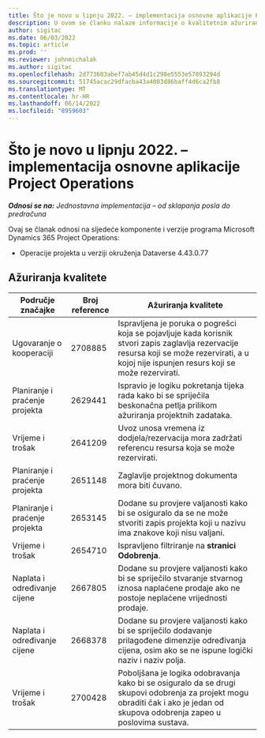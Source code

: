 ```yaml
---
title: Što je novo u lipnju 2022. – implementacija osnovne aplikacije Project Operations
description: U ovom se članku nalaze informacije o kvalitetnim ažuriranjima koja su dostupna u izdanju implementacije sustava Microsoft Dynamics 365 Project Operations lite u lipnju 2022.
author: sigitac
ms.date: 06/03/2022
ms.topic: article
ms.prod: ''
ms.reviewer: johnmichalak
ms.author: sigitac
ms.openlocfilehash: 2d773603abef7ab45d4d1c298e5553e57893294d
ms.sourcegitcommit: 51745acac29dfacba43a4003d86baff4d6ca2fb8
ms.translationtype: MT
ms.contentlocale: hr-HR
ms.lasthandoff: 06/14/2022
ms.locfileid: "8959603"
---
```

# <a name="whats-new-june-2022---project-operations-lite-deployment"></a>Što je novo u lipnju 2022. – implementacija osnovne aplikacije Project Operations

_**Odnosi se na:** Jednostavna implementacija – od sklapanja posla do predračuna_

Ovaj se članak odnosi na sljedeće komponente i verzije programa Microsoft Dynamics 365 Project Operations:

- Operacije projekta u verziji okruženja Dataverse 4.43.0.77

## <a name="quality-updates"></a>Ažuriranja kvalitete

| Područje značajke | Broj reference | Ažuriranja kvalitete |
| --- | --- | --- |
| Ugovaranje o kooperaciji | 2708885 | Ispravljena je poruka o pogrešci koja se pojavljuje kada korisnik stvori zapis zaglavlja rezervacije resursa koji se može rezervirati, a u kojoj nije ispunjen resurs koji se može rezervirati. |
| Planiranje i praćenje projekta | 2629441 | Ispravio je logiku pokretanja tijeka rada kako bi se spriječila beskonačna petlja prilikom ažuriranja projektnih zadataka. |
| Vrijeme i trošak | 2641209 | Uvoz unosa vremena iz dodjela/rezervacija mora zadržati referencu resursa koja se može rezervirati. |
| Planiranje i praćenje projekta | 2651148 | Zaglavlje projektnog dokumenta mora biti čuvano.|
| Planiranje i praćenje projekta | 2653145 | Dodane su provjere valjanosti kako bi se osiguralo da se ne može stvoriti zapis projekta koji u nazivu ima znakove koji nisu valjani. |
| Vrijeme i trošak | 2654710 | Ispravljeno filtriranje na **stranici Odobrenja**. |
| Naplata i određivanje cijene | 2667805 | Dodane su provjere valjanosti kako bi se spriječilo stvaranje stvarnog iznosa naplaćene prodaje ako ne postoje neplaćene vrijednosti prodaje. |
| Naplata i određivanje cijene | 2668378 | Dodane su provjere valjanosti kako bi se spriječilo dodavanje prilagođene dimenzije određivanja cijena, osim ako se ne ispune logički naziv i naziv polja. |
| Vrijeme i trošak | 2700428 | Poboljšana je logika odobravanja kako bi se osiguralo da se drugi skupovi odobrenja za projekt mogu obraditi čak i ako je jedan od skupova odobrenja zapeo u poslovima sustava. |
